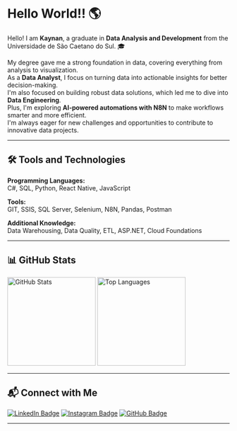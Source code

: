 # Hello World!! 🌎

Hello! I am **Kaynan**, a graduate in **Data Analysis and Development** from the Universidade de São Caetano do Sul. 🎓

My degree gave me a strong foundation in data, covering everything from analysis to visualization.  
As a **Data Analyst**, I focus on turning data into actionable insights for better decision-making.  
I'm also focused on building robust data solutions, which led me to dive into **Data Engineering**.  
Plus, I'm exploring **AI-powered automations with N8N** to make workflows smarter and more efficient.  
I'm always eager for new challenges and opportunities to contribute to innovative data projects.

---

## 🛠️ Tools and Technologies

**Programming Languages:**  
C#, SQL, Python, React Native, JavaScript

**Tools:**  
GIT, SSIS, SQL Server, Selenium, N8N, Pandas, Postman

**Additional Knowledge:**  
Data Warehousing, Data Quality, ETL, ASP.NET, Cloud Foundations

---

## 📊 GitHub Stats

<div>
  <img src="https://github-readme-stats.vercel.app/api?username=karb01&theme=dark&show_icons=true&count_private=true" alt="GitHub Stats" height="200">
  <img src="https://github-readme-stats.vercel.app/api/top-langs/?username=karb01&theme=dark&show_icons=true&count_private=true" alt="Top Languages" height="200">
</div>

---

## 📬 Connect with Me

[![LinkedIn Badge](https://img.shields.io/badge/LinkedIn-0077B5?style=for-the-badge&logo=linkedin&logoColor=white)](https://www.linkedin.com/in/kaynan-ribeiro-63aa9017a/)
[![Instagram Badge](https://img.shields.io/badge/Instagram-E4405F?style=for-the-badge&logo=instagram&logoColor=white)](https://www.instagram.com/kaynan_baptista/)
[![GitHub Badge](https://img.shields.io/badge/GitHub-100000?style=for-the-badge&logo=github&logoColor=white)](https://github.com/Karb01)

---
